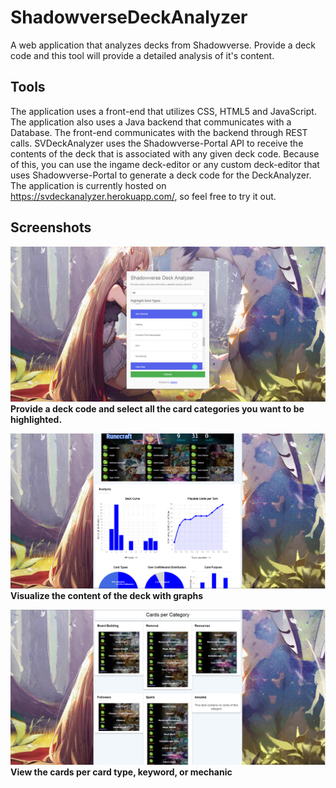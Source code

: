 # ShadowverseDeckAnalyzer
A web application that analyzes decks from Shadowverse. Provide a deck code and this tool will provide a detailed analysis of it's content.

## Tools
The application uses a front-end that utilizes CSS, HTML5 and JavaScript. The application also uses a Java backend that communicates with
a Database. The front-end communicates with the backend through REST calls. SVDeckAnalyzer uses the Shadowverse-Portal API to receive the
contents of the deck that is associated with any given deck code. Because of this, you can use the ingame deck-editor or any custom
deck-editor that uses Shadowverse-Portal to generate a deck code for the DeckAnalyzer. The application is currently hosted on 
https://svdeckanalyzer.herokuapp.com/, so feel free to try it out.

## Screenshots
![alt text](https://raw.githubusercontent.com/luccahuijgens/ShadowverseDeckAnalyzer/master/index.png)
**Provide a deck code and select all the card categories you want to be highlighted.**

![alt text](https://raw.githubusercontent.com/luccahuijgens/ShadowverseDeckAnalyzer/master/graphs.png)
**Visualize the content of the deck with graphs**

![alt text](https://raw.githubusercontent.com/luccahuijgens/ShadowverseDeckAnalyzer/master/categories.png)
**View the cards per card type, keyword, or mechanic**
